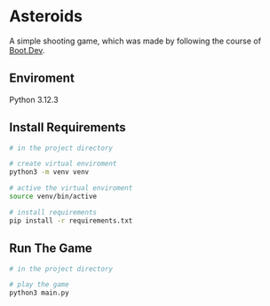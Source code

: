 # Asteroids

A simple shooting game, which was made by following the course of [Boot.Dev](https://www.boot.dev/).

## Enviroment

Python 3.12.3

## Install Requirements

```bash
# in the project directory

# create virtual enviroment
python3 -m venv venv

# active the virtual enviroment
source venv/bin/active

# install requirements
pip install -r requirements.txt
```

## Run The Game

```bash
# in the project directory

# play the game
python3 main.py
```
